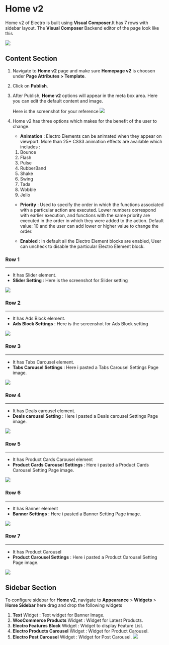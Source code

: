 # Home v2

Home v2 of Electro is built using **Visual Composer**.It has 7 rows with sidebar layout. The **Visual Composer** Backend editor of the page look like this

![](http://transvelo.github.io/docs/electro/images/home-v2-setting.png)

## Content Section

1. Navigate to **Home v2** page and make sure **Homepage v2** is choosen under **Page Attributes > Template**.
2. Click on **Publish**.
3. After Publish, **Home v2** options will appear in the meta box area. Here you can edit the default content and image.

    Here is the screenshot for your reference
    ![](http://transvelo.github.io/docs/electro/images/home-v2-option.png)

4. Home v2 has three options which makes for the benefit of the user to change.
    * **Animation** : Electro Elements can be animated when they appear on viewport. More than 25+ CSS3 animation effects are available which includes :

    1. Bounce
    2. Flash
    3. Pulse
    4. RubberBand
    5. Shake
    6. Swing
    7. Tada
    8. Wobble
    9. Jello

    * **Priority** : Used to specify the order in which the functions associated with a particular action are executed. Lower numbers correspond with earlier execution, and functions with the same priority are executed in the order in which they were added to the action. Default value: 10 and the user can add lower or higher value to change the order.

    * **Enabled** : In default all the Electro Element blocks are enabled, User can uncheck to disable the particular Electro Element block.

### Row 1
---
* It has Slider element.
* **Slider Setting** : Here is the screenshot for Slider setting

![](http://transvelo.github.io/docs/electro/images/home-v2-slider-setting.png)

### Row 2
---
* It has Ads Block element.
* **Ads Block Settings** : Here is the screenshot for Ads Block setting

![](http://transvelo.github.io/docs/electro/images/home-v2-ads-setting.png)


### Row 3
---
* It has Tabs Carousel element.
* **Tabs Carousel Settings** : Here i pasted a Tabs Carousel Settings Page image.

![](http://transvelo.github.io/docs/electro/images/home2-tabs-carousel-setting.png)

### Row 4
---
* It has Deals carousel element.
* **Deals carousel Setting** : Here i pasted a Deals carousel Settings Page image.

![](http://transvelo.github.io/docs/electro/images/home2-deal-carousel-setting.png)

### Row 5
---
* It has Product Cards Carousel element
* **Product Cards Carousel Settings** : Here i pasted a Product Cards Carousel Setting Page image.

![](http://transvelo.github.io/docs/electro/images/home2-products-cards-carousel-setting.png)

### Row 6
---
* It has Banner element
* **Banner Settings** : Here i pasted a Banner Setting Page image.

![](http://transvelo.github.io/docs/electro/images/home2-banner-setting.png)

### Row 7
---
* It has Product Carousel
* **Product Carousel Settings** : Here i pasted a Product Carousel Setting Page image.

![](http://transvelo.github.io/docs/electro/images/home2-products-carousel-setting.png)

## Sidebar Section

To configure sidebar for **Home v2**, navigate to **Appearance** > **Widgets** > **Home Sidebar** here drag and drop the following widgets

1. **Text** Widget : Text widget for Banner Image.
2. **WooCommerce Products** Widget : Widget for Latest Products.
3. **Electro Features Block** Widget : Widget to display Feature List.
4. **Electro Products Carousel** Widget : Widget for Product Carousel.
5. **Electro Post Carousel** Widget : Widget for Post Carousel.
![](http://transvelo.github.io/docs/electro/images/home2-sidebar-setting.png)
